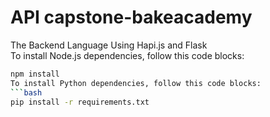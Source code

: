 API capstone-bakeacademy
==
The Backend Language Using Hapi.js and Flask<br>
To install Node.js dependencies, follow this code blocks:
```bash
npm install
To install Python dependencies, follow this code blocks:
```bash
pip install -r requirements.txt
